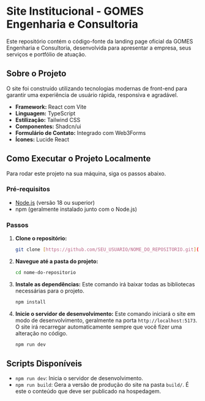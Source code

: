 # Site Institucional - GOMES Engenharia e Consultoria

Este repositório contém o código-fonte da landing page oficial da GOMES Engenharia e Consultoria, desenvolvida para apresentar a empresa, seus serviços e portfólio de atuação.

## Sobre o Projeto

O site foi construído utilizando tecnologias modernas de front-end para garantir uma experiência de usuário rápida, responsiva e agradável.

- **Framework:** React com Vite
- **Linguagem:** TypeScript
- **Estilização:** Tailwind CSS
- **Componentes:** Shadcn/ui
- **Formulário de Contato:** Integrado com Web3Forms
- **Ícones:** Lucide React

## Como Executar o Projeto Localmente

Para rodar este projeto na sua máquina, siga os passos abaixo.

### Pré-requisitos

- [Node.js](https://nodejs.org/) (versão 18 ou superior)
- npm (geralmente instalado junto com o Node.js)

### Passos

1.  **Clone o repositório:**
    ```bash
    git clone [https://github.com/SEU_USUARIO/NOME_DO_REPOSITORIO.git](https://github.com/SEU_USUARIO/NOME_DO_REPOSITORIO.git)
    ```

2.  **Navegue até a pasta do projeto:**
    ```bash
    cd nome-do-repositorio
    ```

3.  **Instale as dependências:**
    Este comando irá baixar todas as bibliotecas necessárias para o projeto.
    ```bash
    npm install
    ```

4.  **Inicie o servidor de desenvolvimento:**
    Este comando iniciará o site em modo de desenvolvimento, geralmente na porta `http://localhost:5173`. O site irá recarregar automaticamente sempre que você fizer uma alteração no código.
    ```bash
    npm run dev
    ```

## Scripts Disponíveis

- `npm run dev`: Inicia o servidor de desenvolvimento.
- `npm run build`: Gera a versão de produção do site na pasta `build/`. É este o conteúdo que deve ser publicado na hospedagem.